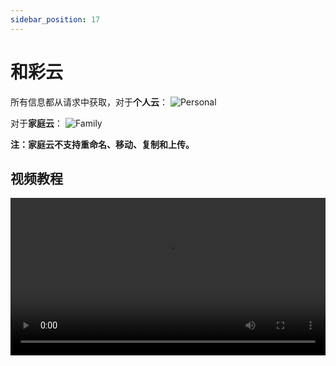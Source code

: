 ```yaml
---
sidebar_position: 17
---
```


# 和彩云

所有信息都从请求中获取，对于**个人云**：
![Personal](https://store.heytapimage.com/cdo-portal/feedback/202201/12/21e476795373582c21f3d7692bb4675d.png)

对于**家庭云**：
![Family](https://store.heytapimage.com/cdo-portal/feedback/202201/12/007cb0870711001df71cbd4fd694fb3a.png)

**注：家庭云不支持重命名、移动、复制和上传。**



## 视频教程

<video controls src="https://video-direct-link.vercel.app/bili.mp4?aid=683183336&bvid=BV1US4y1w79a&cid=576721299" width="100%" />

**https://www.bilibili.com/video/BV1US4y1w79a**